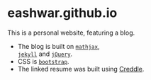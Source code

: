 # eashwar.github.io
This is a personal website, featuring a blog.


* The blog is built on [`mathjax`](https://www.mathjax.org/),   
[`jekyll`](https://jekyllrb.com) and
[`jQuery`](http://jquery.com).
* CSS is [`bootstrap`](http://getbootstrap.com/).
* The linked resume was built using [Creddle](creddle.io).
